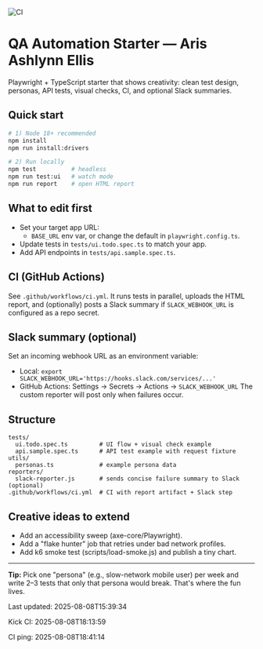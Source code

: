 ![CI](https://github.com/pashlynnee-cell/qa-automation-starter-aris-ellis/actions/workflows/ci.yml/badge.svg)

# QA Automation Starter — Aris Ashlynn Ellis

Playwright + TypeScript starter that shows creativity: clean test design, personas, API tests, visual checks, CI, and optional Slack summaries.

## Quick start
```bash
# 1) Node 18+ recommended
npm install
npm run install:drivers

# 2) Run locally
npm test          # headless
npm run test:ui   # watch mode
npm run report    # open HTML report
```

## What to edit first
- Set your target app URL:
  - `BASE_URL` env var, or change the default in `playwright.config.ts`.
- Update tests in `tests/ui.todo.spec.ts` to match your app.
- Add API endpoints in `tests/api.sample.spec.ts`.

## CI (GitHub Actions)
See `.github/workflows/ci.yml`. It runs tests in parallel, uploads the HTML report, and (optionally) posts a Slack summary if `SLACK_WEBHOOK_URL` is configured as a repo secret.

## Slack summary (optional)
Set an incoming webhook URL as an environment variable:
- Local: `export SLACK_WEBHOOK_URL='https://hooks.slack.com/services/...'`
- GitHub Actions: Settings → Secrets → Actions → `SLACK_WEBHOOK_URL`
The custom reporter will post only when failures occur.

## Structure
```text
tests/
  ui.todo.spec.ts         # UI flow + visual check example
  api.sample.spec.ts      # API test example with request fixture
utils/
  personas.ts             # example persona data
reporters/
  slack-reporter.js       # sends concise failure summary to Slack (optional)
.github/workflows/ci.yml  # CI with report artifact + Slack step
```

## Creative ideas to extend
- Add an accessibility sweep (axe-core/Playwright).
- Add a "flake hunter" job that retries under bad network profiles.
- Add k6 smoke test (scripts/load-smoke.js) and publish a tiny chart.

---
**Tip:** Pick one "persona" (e.g., slow-network mobile user) per week and write 2–3 tests that only that persona would break. That's where the fun lives.

Last updated: 2025-08-08T15:39:34


Kick CI: 2025-08-08T18:13:59

CI ping: 2025-08-08T18:41:14
